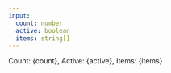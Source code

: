 ```yaml
---
input:
  count: number
  active: boolean
  items: string[]
---
```


Count: {count}, Active: {active}, Items: {items}